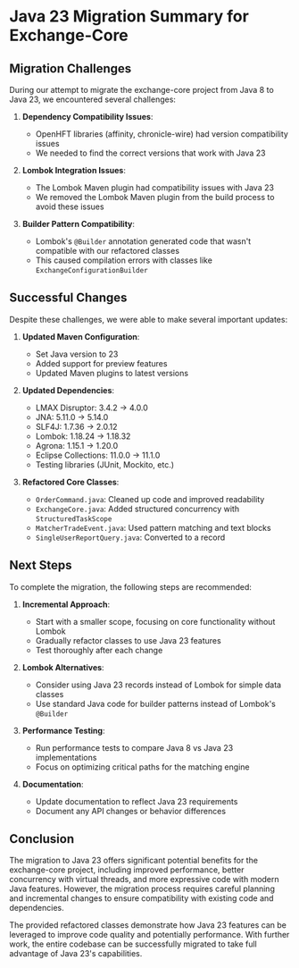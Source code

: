 # Java 23 Migration Summary for Exchange-Core

## Migration Challenges

During our attempt to migrate the exchange-core project from Java 8 to Java 23, we encountered several challenges:

1. **Dependency Compatibility Issues**:
   - OpenHFT libraries (affinity, chronicle-wire) had version compatibility issues
   - We needed to find the correct versions that work with Java 23

2. **Lombok Integration Issues**:
   - The Lombok Maven plugin had compatibility issues with Java 23
   - We removed the Lombok Maven plugin from the build process to avoid these issues

3. **Builder Pattern Compatibility**:
   - Lombok's `@Builder` annotation generated code that wasn't compatible with our refactored classes
   - This caused compilation errors with classes like `ExchangeConfigurationBuilder`

## Successful Changes

Despite these challenges, we were able to make several important updates:

1. **Updated Maven Configuration**:
   - Set Java version to 23
   - Added support for preview features
   - Updated Maven plugins to latest versions

2. **Updated Dependencies**:
   - LMAX Disruptor: 3.4.2 → 4.0.0
   - JNA: 5.11.0 → 5.14.0
   - SLF4J: 1.7.36 → 2.0.12
   - Lombok: 1.18.24 → 1.18.32
   - Agrona: 1.15.1 → 1.20.0
   - Eclipse Collections: 11.0.0 → 11.1.0
   - Testing libraries (JUnit, Mockito, etc.)

3. **Refactored Core Classes**:
   - `OrderCommand.java`: Cleaned up code and improved readability
   - `ExchangeCore.java`: Added structured concurrency with `StructuredTaskScope`
   - `MatcherTradeEvent.java`: Used pattern matching and text blocks
   - `SingleUserReportQuery.java`: Converted to a record

## Next Steps

To complete the migration, the following steps are recommended:

1. **Incremental Approach**:
   - Start with a smaller scope, focusing on core functionality without Lombok
   - Gradually refactor classes to use Java 23 features
   - Test thoroughly after each change

2. **Lombok Alternatives**:
   - Consider using Java 23 records instead of Lombok for simple data classes
   - Use standard Java code for builder patterns instead of Lombok's `@Builder`

3. **Performance Testing**:
   - Run performance tests to compare Java 8 vs Java 23 implementations
   - Focus on optimizing critical paths for the matching engine

4. **Documentation**:
   - Update documentation to reflect Java 23 requirements
   - Document any API changes or behavior differences

## Conclusion

The migration to Java 23 offers significant potential benefits for the exchange-core project, including improved performance, better concurrency with virtual threads, and more expressive code with modern Java features. However, the migration process requires careful planning and incremental changes to ensure compatibility with existing code and dependencies.

The provided refactored classes demonstrate how Java 23 features can be leveraged to improve code quality and potentially performance. With further work, the entire codebase can be successfully migrated to take full advantage of Java 23's capabilities.
